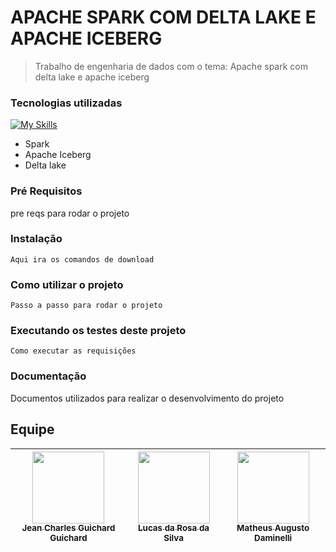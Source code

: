 # APACHE SPARK COM DELTA LAKE E APACHE ICEBERG
> Trabalho de engenharia de dados com o tema: Apache spark com delta lake e apache iceberg

### Tecnologias utilizadas
[![My Skills](https://skillicons.dev/icons?i=py,spark)](https://skillicons.dev)
- Spark
- Apache Iceberg
- Delta lake

### Pré Requisitos
pre reqs para rodar o projeto
### Instalação
```Aqui ira os comandos de download```
### Como utilizar o projeto
```Passo a passo para rodar o projeto```
### Executando os testes deste projeto
```Como executar as requisições```
### Documentação
Documentos utilizados para realizar o desenvolvimento do projeto

## Equipe
| [<img src="https://avatars.githubusercontent.com/u/130867213?v=4" width=115><br><sub>Jean Charles Guichard Guichard</sub>](https://github.com/Guichardx2) |  [<img src="https://avatars.githubusercontent.com/u/97752019?v=4" width=115><br><sub>Lucas da Rosa da Silva</sub>](https://github.com/Lorrust) |  [<img src="https://avatars.githubusercontent.com/u/125694923?v=4" width=115><br><sub>Matheus Augusto Daminelli</sub>](https://github.com/daminellis) |
| :---: | :---: | :---: |
